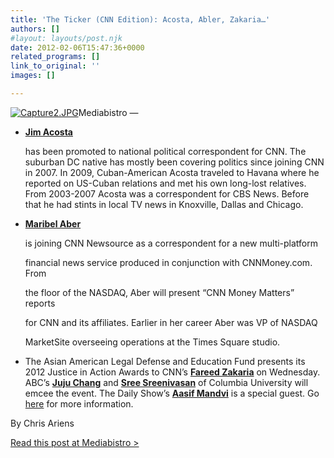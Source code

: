 ```yaml
---
title: 'The Ticker (CNN Edition): Acosta, Abler, Zakaria…'
authors: []
#layout: layouts/post.njk
date: 2012-02-06T15:47:36+0000
related_programs: []
link_to_original: ''
images: []

---
```

[![Capture2.JPG](/uploads/Capture2-thumb-240x177-351.jpg)](/uploads/Capture2.JPG)Mediabistro —

* [**Jim Acosta**](https://www.mediabistro.com/Jim-Acosta-profile.html)

  has been promoted to national political correspondent for CNN. The suburban DC native has mostly been covering politics since joining CNN in 2007. In 2009, Cuban-American Acosta traveled to Havana where he reported on US-Cuban relations and met his own long-lost relatives. From 2003-2007 Acosta was a correspondent for CBS News. Before that he had stints in local TV news in Knoxville, Dallas and Chicago.  
* [**Maribel Aber**](https://www.mediabistro.com/Maribel-Aber-profile.html)

  is joining CNN Newsource as a correspondent for a new multi-platform

  financial news service produced in conjunction with CNNMoney.com. From

  the floor of the NASDAQ, Aber will present “CNN Money Matters” reports

  for CNN and its affiliates. Earlier in her career Aber was VP of NASDAQ

  MarketSite overseeing operations at the Times Square studio.
* The Asian American Legal Defense and Education Fund presents its 2012 Justice in Action Awards to CNN’s [**Fareed Zakaria**](https://www.mediabistro.com/Fareed-Zakaria-profile.html) on Wednesday. ABC’s [**Juju Chang**](https://www.mediabistro.com/Juju-Chang-profile.html) and [**Sree Sreenivasan**](https://www.mediabistro.com/Sree-Sreenivasan-profile.html) of Columbia University will emcee the event. The Daily Show’s [**Aasif Mandvi**](https://www.mediabistro.com/Aasif-Mandvi-profile.html) is a special guest. Go [here](/updates/justice-in-action-awards/) for more information.

By Chris Ariens

[Read this post at Mediabistro >](https://www.mediabistro.com/tvnewser/the-ticker-cnn-edition-acosta-abler-zakaria_b110818)